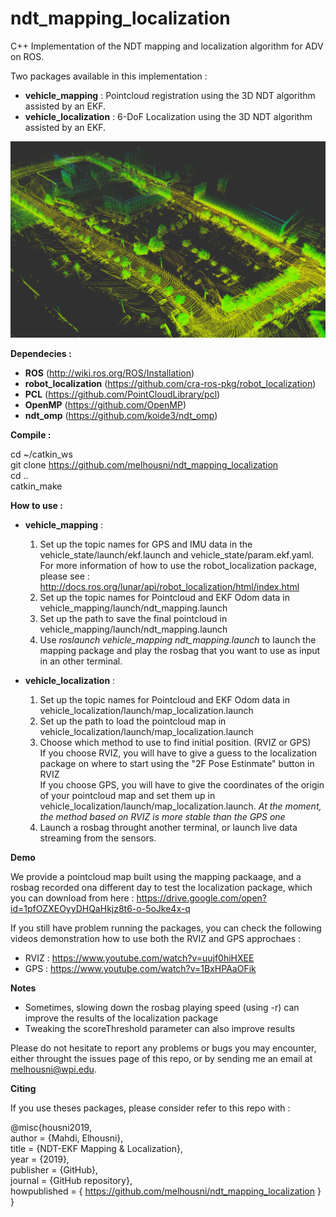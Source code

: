 # ndt_mapping_localization
C++ Implementation of the NDT mapping and localization algorithm for ADV on ROS.  

Two packages available in this implementation :

- **vehicle_mapping** : Pointcloud registration using the 3D NDT algorithm assisted by an EKF.
- **vehicle_localization** : 6-DoF Localization using the 3D NDT algorithm assisted by an EKF.

![NDT Results](/image.png)

**Dependecies :**

- **ROS** (http://wiki.ros.org/ROS/Installation)
- **robot_localization** (https://github.com/cra-ros-pkg/robot_localization)
- **PCL** (https://github.com/PointCloudLibrary/pcl)
- **OpenMP** (https://github.com/OpenMP)
- **ndt_omp** (https://github.com/koide3/ndt_omp)

**Compile :**

cd ~/catkin_ws  
git clone https://github.com/melhousni/ndt_mapping_localization  
cd ..  
catkin_make  

**How to use :**
  
- **vehicle_mapping** :  
  
  1. Set up the topic names for GPS and IMU data in the vehicle_state/launch/ekf.launch and vehicle_state/param.ekf.yaml. For more information of how to use the robot_localization package, please see : http://docs.ros.org/lunar/api/robot_localization/html/index.html  
  2. Set up the topic names for Pointcloud and EKF Odom data in vehicle_mapping/launch/ndt_mapping.launch  
  3. Set up the path to save the final pointcloud in vehicle_mapping/launch/ndt_mapping.launch  
  4. Use *roslaunch vehicle_mapping ndt_mapping.launch* to launch the mapping package and play the rosbag that you want to use as input in an other terminal.
  
- **vehicle_localization** :  
  
    1. Set up the topic names for Pointcloud and EKF Odom data in vehicle_localization/launch/map_localization.launch 
    2. Set up the path to load the pointcloud map in vehicle_localization/launch/map_localization.launch 
    3. Choose which method to use to find initial position. (RVIZ or GPS)  
    If you choose RVIZ, you will have to give a guess to the localization package on where to start using the "2F Pose Estinmate" button in RVIZ  
    If you choose GPS, you will have to give the coordinates of the origin of your pointcloud map and set them up in vehicle_localization/launch/map_localization.launch.
    *At the moment, the method based on RVIZ is more stable than the GPS one*
    4. Launch a rosbag throught another terminal, or launch live data streaming from the sensors.
    
**Demo**

We provide a pointcloud map built using the mapping packaage, and a rosbag recorded ona different day to test the localization package, which you can download from here : https://drive.google.com/open?id=1pfOZXEOyyDHQaHkjz8t6-o-5oJke4x-q  
  
If you still have problem running the packages, you can check the following videos demonstration how to use both the RVIZ and GPS approchaes : 
- RVIZ : https://www.youtube.com/watch?v=uujf0hiHXEE
- GPS : https://www.youtube.com/watch?v=1BxHPAaOFik
 
**Notes**  
- Sometimes, slowing down the rosbag playing speed (using -r) can improve the results of the localization package
- Tweaking the scoreThreshold parameter can also improve results

Please do not hesitate to report any problems or bugs you may encounter, either throught the issues page of this repo, or by sending me an email at melhousni@wpi.edu.

**Citing** 
  
If you use theses packages, please consider refer to this repo with :  

@misc{housni2019,  
  author = {Mahdi, Elhousni},  
  title = {NDT-EKF Mapping & Localization},  
  year = {2019},  
  publisher = {GitHub},  
  journal = {GitHub repository},  
  howpublished = { https://github.com/melhousni/ndt_mapping_localization }  
}
